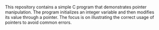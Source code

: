 This repository contains a simple C program that demonstrates pointer manipulation. The program initializes an integer variable and then modifies its value through a pointer. The focus is on illustrating the correct usage of pointers to avoid common errors.